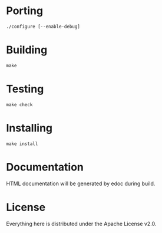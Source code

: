 # Porting
	./configure [--enable-debug]

# Building
	make

# Testing
	make check

# Installing
	make install

# Documentation
HTML documentation will be generated by edoc during build.

# License
Everything here is distributed under the Apache License v2.0.
